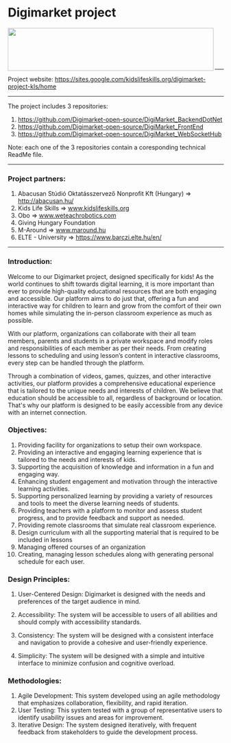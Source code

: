 # Digimarket project
<img src="https://user-images.githubusercontent.com/1287634/235761702-d32e6eb7-2df7-4a5f-81ee-55178d44d6c8.png" align="left" height="100" width="480"></img></br></br>


</br>
</br>

----------------------------------------------------------------------------------

Project website: https://sites.google.com/kidslifeskills.org/digimarket-project-kls/home

----------------------------------------------------------------------------------

The project includes 3 repositories:
1.	https://github.com/Digimarket-open-source/DigiMarket_BackendDotNet 
2.	https://github.com/Digimarket-open-source/DigiMarket_FrontEnd
3.	https://github.com/Digimarket-open-source/DigiMarket_WebSocketHub

Note: each one of the 3 repositories contain a coresponding technical ReadMe file.

----------------------------------------------------------------------------------

### Project partners:
1.	Abacusan Stúdió Oktatásszervező Nonprofit Kft (Hungary) => http://abacusan.hu/
2.	Kids Life Skills => www.kidslifeskills.org 
3.	Obo => www.weteachrobotics.com 
4.	Giving Hungary Foundation
5.	M-Around => www.maround.hu
6.	ELTE - University => https://www.barczi.elte.hu/en/ 

----------------------------------------------------------------------------------

### Introduction:
Welcome to our Digimarket project, designed specifically for kids! As the world continues to shift towards digital learning, it is more important than ever to provide high-quality educational resources that are both engaging and accessible. Our platform aims to do just that, offering a fun and interactive way for children to learn and grow from the comfort of their own homes while simulating the in-person classroom experience as much as possible.

With our platform, organizations can collaborate with their all team members, parents and students in a private workspace and modify roles and responsibilities of each member as per their needs. From creating lessons to scheduling and using lesson’s content in interactive classrooms, every step can be handled through the platform.


Through a combination of videos, games, quizzes, and other interactive activities, our platform provides a comprehensive educational experience that is tailored to the unique needs and interests of children. We believe that education should be accessible to all, regardless of background or location. That's why our platform is designed to be easily accessible from any device with an internet connection.


### Objectives:
1.	Providing facility for organizations to setup their own workspace.
2.	Providing an interactive and engaging learning experience that is tailored to the needs and interests of kids.
3.	Supporting the acquisition of knowledge and information in a fun and engaging way.
4.	Enhancing student engagement and motivation through the interactive learning activities.
5.	Supporting personalized learning by providing a variety of resources and tools to meet the diverse learning needs of students.
6.	Providing teachers with a platform to monitor and assess student progress, and to provide feedback and support as needed.
7.	Providing remote classrooms that simulate real classroom experience.
8.	Design curriculum with all the supporting material that is required to be included in lessons
9.	Managing offered courses of an organization
10.	Creating, managing lesson schedules along with generating personal schedule for each user.


### Design Principles:

1.	User-Centered Design: Digimarket is designed with the needs and preferences of the target audience in mind.
2.	Accessibility: The system will be accessible to users of all abilities and should comply with accessibility standards.
3.	Consistency: The system will be designed with a consistent interface and navigation to provide a cohesive and user-friendly experience.
 
4.	Simplicity: The system will be designed with a simple and intuitive interface to minimize confusion and cognitive overload.

### Methodologies:

1.	Agile Development: This system developed using an agile methodology that emphasizes collaboration, flexibility, and rapid iteration.
2.	User Testing: This system tested with a group of representative users to identify usability issues and areas for improvement.
3.	Iterative Design: The system designed iteratively, with frequent feedback from stakeholders to guide the development process.
